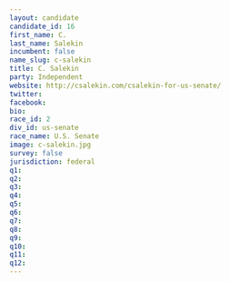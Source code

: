 ```yaml
---
layout: candidate
candidate_id: 16
first_name: C.
last_name: Salekin
incumbent: false
name_slug: c-salekin
title: C. Salekin
party: Independent
website: http://csalekin.com/csalekin-for-us-senate/
twitter: 
facebook: 
bio: 
race_id: 2
div_id: us-senate
race_name: U.S. Senate
image: c-salekin.jpg
survey: false
jurisdiction: federal
q1: 
q2: 
q3: 
q4: 
q5: 
q6: 
q7: 
q8: 
q9: 
q10: 
q11: 
q12: 
---
```

